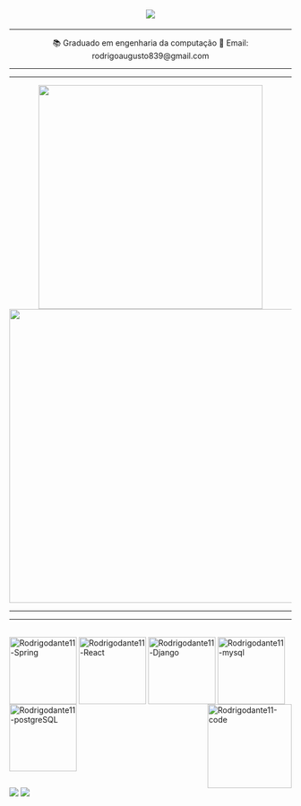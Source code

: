
<h1 align="center">
  <a href="https://git.io/typing-svg">
    <img src="https://readme-typing-svg.herokuapp.com/?lines=Ola,+Visitante!+👋;__Eu+Sou+Rodrigo+Augusto....;Seja+Bem+vindo+Ao+meu+Repositorio!&center=true&size=30">
  </a>
</h1>
</div
 
<hr>
<hr>
<div align="center">
<!--  - 💻  -->
  📚 Graduado em engenharia da computação
  📧 Email: rodrigoaugusto839@gmail.com
</div>
<hr>
<hr>
<div align="center">
  <img width="400px" src="http://github-profile-summary-cards.vercel.app/api/cards/repos-per-language?username=rodrigodante11&theme=transparent" /></td>
  <img width="525px" src="https://github-readme-stats.vercel.app/api?username=rodrigodante11&show_icons=true&theme=transparent" /></td>
<!--   <img width="400px" src="https://github-readme-stats.vercel.app/api/top-langs/?username=rodrigodante11&show_icons=true&theme=blue-green&layout=compact" /></td>
  <img width="400px" src="https://github-readme-stats.vercel.app/api/top-langs/?username=rodrigodante11&hide_progress=true&theme=blue-green&layout=compact" /></td>
  <img width="400px" src="http://github-profile-summary-cards.vercel.app/api/cards/profile-details?username=rodrigodante11&theme=dark" /></td> -->

</div>
<hr>
<hr>
<!-- 
 <div>
   <a href="https://github.com/Rodrigodante11">
   <img height="160em" src="https://github-readme-stats.vercel.app/api/top-langs/?username=Rodrigodante11&layout=compact&langs_count=7&theme=dracula"/>
 </div> -->
  
  <div style="display: inline_block"><br>
   <img align="center" alt="Rodrigodante11-Spring" height="120" width="120" src="https://cdn.jsdelivr.net/gh/devicons/devicon/icons/spring/spring-original-wordmark.svg">
   <img align="center" alt="Rodrigodante11-React" height="120" width="120" src="https://cdn.jsdelivr.net/gh/devicons/devicon/icons/react/react-original-wordmark.svg">
   <img align="center" alt="Rodrigodante11-Django" height="120" width="120" src="https://cdn.jsdelivr.net/gh/devicons/devicon/icons/django/django-plain-wordmark.svg">
   <img align="center" alt="Rodrigodante11-mysql" height="120" width="120" src="https://cdn.jsdelivr.net/gh/devicons/devicon/icons/mysql/mysql-original-wordmark.svg">
   <img align="center" alt="Rodrigodante11-postgreSQL" height="120" width="120" src="https://cdn.jsdelivr.net/gh/devicons/devicon/icons/postgresql/postgresql-original-wordmark.svg">
   
<!--    <img src="https://github-readme-streak-stats.herokuapp.com/?user=Rodrigodante11"/> -->
<!--    <img align="center" alt="Rodrigodante11-HTML" height="60" width="75" src="https://raw.githubusercontent.com/devicons/devicon/master/icons/html5/html5-original.svg">
   <img align="center" alt="Rodrigodante11-CSS" height="60" width="75" src="https://raw.githubusercontent.com/devicons/devicon/master/icons/css3/css3-original.svg">
   <img align="center" alt="Rodrigodante11-CSS" height="60" width="75" src="https://cdn.jsdelivr.net/gh/devicons/devicon/icons/mysql/mysql-original-wordmark.svg">
   <img align="center" alt="Rodrigodante11-CSS" height="60" width="75" src="https://cdn.jsdelivr.net/gh/devicons/devicon/icons/sqlite/sqlite-original.svg">
   <img align="center" alt="Rodrigodante11-CSS" height="60" width="75" src="https://cdn.jsdelivr.net/gh/devicons/devicon/icons/flutter/flutter-original.svg">
   <img align="center" alt="Rodrigodante11-CSS" height="80" width="95" src="https://cdn.jsdelivr.net/gh/devicons/devicon/icons/nodejs/nodejs-original-wordmark.svg"> -->
   
  <img align="right" alt="Rodrigodante11-code" height="150" width="150" src="https://media.giphy.com/media/VTtANKl0beDFQRLDTh/giphy.gif">
 </div>
 
   
  ## 
 
  <div> 
  <a href = "mailto:rodrigoaugusto839@gmail.com"><img src="https://img.shields.io/badge/-Gmail-%23333?style=for-the-badge&logo=gmail&logoColor=white" target="_blank"></a>
  <a href="https://www.linkedin.com/in/rodrigo-augusto-285691204/" target="_blank"><img src="https://img.shields.io/badge/-LinkedIn-%230077B5?style=for-the-badge&logo=linkedin&logoColor=white" target="_blank"></a>  
